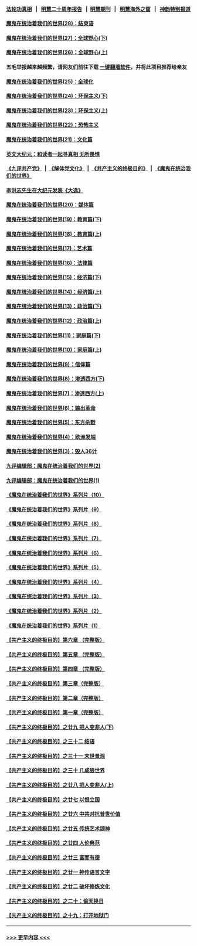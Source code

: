 #### [法轮功真相](https://github.com/gfw-breaker/truth/blob/master/README.md?t=0) &nbsp;&nbsp;|&nbsp;&nbsp; [明慧二十周年报告](https://github.com/gfw-breaker/mh-reports/blob/master/README.md?t=0) &nbsp;&nbsp;|&nbsp;&nbsp;[明慧期刊](https://github.com/gfw-breaker/mh-qikan) &nbsp;&nbsp;|&nbsp;&nbsp; [明慧海外之窗](https://github.com/gfw-breaker/mh-news/blob/master/README.md?t=0) &nbsp;&nbsp;|&nbsp;&nbsp; [神韵特别报道](https://github.com/gfw-breaker/mh-news/blob/master/shenyun.md?t=0)
#### [魔鬼在统治着我们的世界(28)：结束语](../pages/nsc422/n10936246.md?t=07120951) 
#### [魔鬼在统治着我们的世界(27)：全球野心(下)](../pages/nsc422/n10928319.md?t=07120951) 
#### [魔鬼在统治着我们的世界(26)：全球野心(上)](../pages/nsc422/n10900318.md?t=07120951) 
#### 五毛举报越来越频繁，请网友们前往下载 [一键翻墙软件](https://github.com/gfw-breaker/ssr-accounts)，并将此项目推荐给亲友
#### [魔鬼在统治着我们的世界(25)：全球化](../pages/nsc422/n10788205.md?t=07120951) 
#### [魔鬼在统治着我们的世界(24)：环保主义(下)](../pages/nsc422/n10695307.md?t=07120951) 
#### [魔鬼在统治着我们的世界(23)：环保主义(上)](../pages/nsc422/n10688613.md?t=07120951) 
#### [魔鬼在统治着我们的世界(22)：恐怖主义](../pages/nsc422/n10614727.md?t=07120951) 
#### [魔鬼在统治着我们的世界(21)：文化篇](../pages/nsc422/n10597706.md?t=07120951) 
#### [英文大纪元：和读者一起寻真相 无所畏惧](../pages/nsc422/n12542027.md?t=07120951) 
#### [《九评共产党》](https://github.com/begood0513/9ping.md/blob/master/README.md) &nbsp;|&nbsp; [《解体党文化》](../../../../jtdwh.md/blob/master/README.md)  &nbsp;|&nbsp; [《共产主义的终极目的》](../../../../gczydzjmd.md/blob/master/README.md) &nbsp;|&nbsp; [《魔鬼在统治我们的世界》](../../../../mgztzwmdsj.md/blob/master/README.md) 
#### [李洪志先生在大纪元发表《大选》](../pages/nsc422/n12534746.md?t=07120951) 
#### [魔鬼在统治着我们的世界(20)：媒体篇](../pages/nsc422/n10586579.md?t=07120951) 
#### [魔鬼在统治着我们的世界(19)：教育篇(下)](../pages/nsc422/n10564808.md?t=07120951) 
#### [魔鬼在统治着我们的世界(18)：教育篇(上)](../pages/nsc422/n10526970.md?t=07120951) 
#### [魔鬼在统治着我们的世界(17)：艺术篇](../pages/nsc422/n10499093.md?t=07120951) 
#### [魔鬼在统治着我们的世界(16)：法律篇](../pages/nsc422/n10485969.md?t=07120951) 
#### [魔鬼在统治着我们的世界(15)：经济篇(下)](../pages/nsc422/n10469975.md?t=07120951) 
#### [魔鬼在统治着我们的世界(14)：经济篇(上)](../pages/nsc422/n10457370.md?t=07120951) 
#### [魔鬼在统治着我们的世界(13)：政治篇(下)](../pages/nsc422/n10448270.md?t=07120951) 
#### [魔鬼在统治着我们的世界(12)：政治篇(上)](../pages/nsc422/n10444576.md?t=07120951) 
#### [魔鬼在统治着我们的世界(11)：家庭篇(下)](../pages/nsc422/n10440961.md?t=07120951) 
#### [魔鬼在统治着我们的世界(10)：家庭篇(上)](../pages/nsc422/n10435448.md?t=07120951) 
#### [魔鬼在统治着我们的世界(9)：信仰篇](../pages/nsc422/n10432159.md?t=07120951) 
#### [魔鬼在统治着我们的世界(8)：渗透西方(下)](../pages/nsc422/n10429603.md?t=07120951) 
#### [魔鬼在统治着我们的世界(7)：渗透西方(上)](../pages/nsc422/n10426013.md?t=07120951) 
#### [魔鬼在统治着我们的世界(6)：输出革命](../pages/nsc422/n10421536.md?t=07120951) 
#### [魔鬼在统治着我们的世界(5)：东方杀戮](../pages/nsc422/n10417707.md?t=07120951) 
#### [魔鬼在统治着我们的世界(4)：欧洲发端](../pages/nsc422/n10414890.md?t=07120951) 
#### [魔鬼在统治着我们的世界(3)：毁人36计](../pages/nsc422/n10411583.md?t=07120951) 
#### [九评编辑部：魔鬼在统治着我们的世界(2)](../pages/nsc422/n10410036.md?t=07120951) 
#### [九评编辑部：魔鬼在统治着我们的世界(1)](../pages/nsc422/n10406825.md?t=07120951) 
#### [《魔鬼在统治着我们的世界》系列片（10）](../pages/nsc422/n12292670.md?t=07120951) 
#### [《魔鬼在统治着我们的世界》系列片（9）](../pages/nsc422/n12290859.md?t=07120951) 
#### [《魔鬼在统治着我们的世界》系列片（8）](../pages/nsc422/n12287445.md?t=07120951) 
#### [《魔鬼在统治着我们的世界》系列片（7）](../pages/nsc422/n12283425.md?t=07120951) 
#### [《魔鬼在统治着我们的世界》系列片（6）](../pages/nsc422/n12282314.md?t=07120951) 
#### [《魔鬼在统治着我们的世界》系列片（5）](../pages/nsc422/n12281419.md?t=07120951) 
#### [《魔鬼在统治着我们的世界》系列片（4）](../pages/nsc422/n12274024.md?t=07120951) 
#### [《魔鬼在统治着我们的世界》系列片（3）](../pages/nsc422/n12271322.md?t=07120951) 
#### [《魔鬼在统治着我们的世界》系列片（2）](../pages/nsc422/n12269049.md?t=07120951) 
#### [《魔鬼在统治着我们的世界》系列片（1）](../pages/nsc422/n12267575.md?t=07120951) 
#### [【共产主义的终极目的】第六章 （完整版）](../pages/nsc422/n11428913.md?t=07120951) 
#### [【共产主义的终极目的】第五章 （完整版）](../pages/nsc422/n11428912.md?t=07120951) 
#### [【共产主义的终极目的】第四章 （完整版）](../pages/nsc422/n11428907.md?t=07120951) 
#### [【共产主义的终极目的】第三章（完整版）](../pages/nsc422/n11428848.md?t=07120951) 
#### [【共产主义的终极目的】第二章（完整版）](../pages/nsc422/n11428831.md?t=07120951) 
#### [【共产主义的终极目的】第一章（完整版）](../pages/nsc422/n11417651.md?t=07120951) 
#### [【共产主义的终极目的】之廿九 把人变非人(下)](../pages/nsc422/n11344140.md?t=07120951) 
#### [【共产主义的终极目的】之三十二 结语](../pages/nsc422/n11360535.md?t=07120951) 
#### [【共产主义的终极目的】之三十一 末世景观](../pages/nsc422/n11351129.md?t=07120951) 
#### [【共产主义的终极目的】之三十 几成狼世界](../pages/nsc422/n11348280.md?t=07120951) 
#### [【共产主义的终极目的】之廿八 把人变非人(上)](../pages/nsc422/n11340492.md?t=07120951) 
#### [【共产主义的终极目的】之廿七 以恨立国](../pages/nsc422/n11336944.md?t=07120951) 
#### [【共产主义的终极目的】之廿六 中共对抗普世价值](../pages/nsc422/n11324785.md?t=07120951) 
#### [【共产主义的终极目的】之廿五 传统艺术颂神](../pages/nsc422/n11296396.md?t=07120951) 
#### [【共产主义的终极目的】之廿四 人伦典范](../pages/nsc422/n11296397.md?t=07120951) 
#### [【共产主义的终极目的】之廿三 富而有德](../pages/nsc422/n11283598.md?t=07120951) 
#### [【共产主义的终极目的】之廿一 神传语言文字](../pages/nsc422/n11263265.md?t=07120951) 
#### [【共产主义的终极目的】之廿二 破坏修炼文化](../pages/nsc422/n11245728.md?t=07120951) 
#### [【共产主义的终极目的】之二十：偷天换日](../pages/nsc422/n11238846.md?t=07120951) 
#### [【共产主义的终极目的】之十九：打开地狱门](../pages/nsc422/n11206376.md?t=07120951) 

----
#### [ >>> 更早内容 <<< ](../indexes/nsc422-earlier.md)
